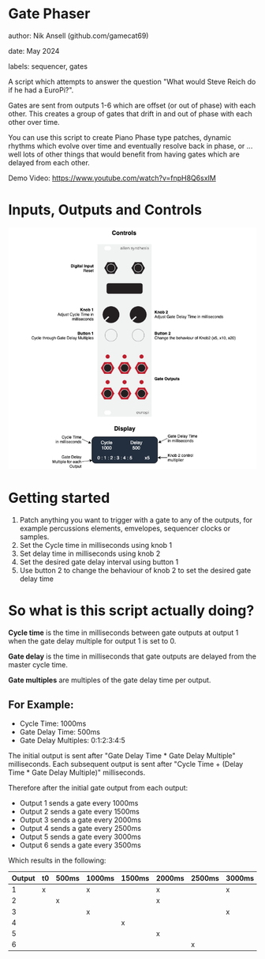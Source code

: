 # Gate Phaser

author: Nik Ansell (github.com/gamecat69)

date: May 2024

labels: sequencer, gates

A script which attempts to answer the question "What would Steve Reich do if he had a EuroPi?".

Gates are sent from outputs 1-6 which are offset (or out of phase) with each other. This creates a group of gates that drift in and out of phase with each other over time.

You can use this script to create Piano Phase type patches, dynamic rhythms which evolve over time and eventually resolve back in phase, or ... well lots of other things that would benefit from having gates which are delayed from each other.

Demo Video: https://www.youtube.com/watch?v=fnpH8Q6sxIM

# Inputs, Outputs and Controls

![Operating Diagram](./gate_phaser-docs/gate_phaser.png)
  
# Getting started

1. Patch anything you want to trigger with a gate to any of the outputs, for example
percussions elements, emvelopes, sequencer clocks or samples.
2. Set the Cycle time in milliseconds using knob 1
3. Set delay time in milliseconds using knob 2
4. Set the desired gate delay interval using button 1
5. Use button 2 to change the behaviour of knob 2 to set the desired gate delay time

# So what is this script actually doing?

**Cycle time** is the time in milliseconds between gate outputs at output 1 when the gate delay multiple for output 1 is set to 0.

**Gate delay** is the time in milliseconds that gate outputs are delayed from the master cycle time.

**Gate multiples** are multiples of the gate delay time per output.

## For Example:

- Cycle Time: 1000ms
- Gate Delay Time: 500ms
- Gate Delay Multiples: 0:1:2:3:4:5

The initial output is sent after "Gate Delay Time * Gate Delay Multiple" milliseconds.
Each subsequent output is sent after "Cycle Time + (Delay Time * Gate Delay Multiple)" milliseconds.

Therefore after the initial gate output from each output:

- Output 1 sends a gate every 1000ms 
- Output 2 sends a gate every 1500ms
- Output 3 sends a gate every 2000ms
- Output 4 sends a gate every 2500ms
- Output 5 sends a gate every 3000ms
- Output 6 sends a gate every 3500ms

Which results in the following:

| Output |   t0    | 500ms   | 1000ms  | 1500ms  | 2000ms  | 2500ms  | 3000ms  | 3500ms  | 4000ms  |
|--------|---------|---------|---------|---------|---------|---------|---------|---------|---------|
|   1    |    x    |         |    x    |         |    x    |         |    x    |         |    x    |
|   2    |         |    x    |         |         |    x    |         |         |    x    |         |
|   3    |         |         |    x    |         |         |         |    x    |         |         |
|   4    |         |         |         |    x    |         |         |         |         |    x    |
|   5    |         |         |         |         |    x    |         |         |         |         |
|   6    |         |         |         |         |         |    x    |         |         |         |

